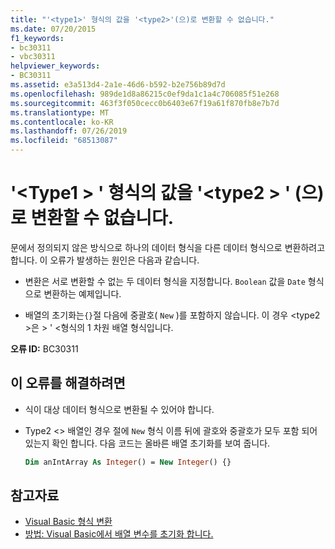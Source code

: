 ```yaml
---
title: "'<type1>' 형식의 값을 '<type2>'(으)로 변환할 수 없습니다."
ms.date: 07/20/2015
f1_keywords:
- bc30311
- vbc30311
helpviewer_keywords:
- BC30311
ms.assetid: e3a513d4-2a1e-46d6-b592-b2e756b89d7d
ms.openlocfilehash: 989de1d8a86215c0ef9da1c1a4c706085f51e268
ms.sourcegitcommit: 463f3f050cecc0b6403e67f19a61f870fb8e7b7d
ms.translationtype: MT
ms.contentlocale: ko-KR
ms.lasthandoff: 07/26/2019
ms.locfileid: "68513087"
---
```

# <a name="value-of-type-type1-cannot-be-converted-to-type2"></a>'\<Type1 > ' 형식의 값을 '\<type2 > ' (으)로 변환할 수 없습니다.

문에서 정의되지 않은 방식으로 하나의 데이터 형식을 다른 데이터 형식으로 변환하려고 합니다. 이 오류가 발생하는 원인은 다음과 같습니다.

- 변환은 서로 변환할 수 없는 두 데이터 형식을 지정합니다. `Boolean` 값을 `Date` 형식으로 변환하는 예제입니다.

- 배열의 초기화는`{}`절 다음에 중괄호( `New` )를 포함하지 않습니다. 이 경우 \<type2 >은 > ' \<형식의 1 차원 배열 형식입니다.

**오류 ID:** BC30311

## <a name="to-correct-this-error"></a>이 오류를 해결하려면

- 식이 대상 데이터 형식으로 변환될 수 있어야 합니다.

- Type2 \<> 배열인 경우 절에 `New` 형식 이름 뒤에 괄호와 중괄호가 모두 포함 되어 있는지 확인 합니다. 다음 코드는 올바른 배열 초기화를 보여 줍니다.

  ```vb
  Dim anIntArray As Integer() = New Integer() {}
  ```

## <a name="see-also"></a>참고자료

- [Visual Basic 형식 변환](../../visual-basic/programming-guide/language-features/data-types/type-conversions.md)
- [방법: Visual Basic에서 배열 변수를 초기화 합니다.](../../visual-basic/programming-guide/language-features/arrays/how-to-initialize-an-array-variable.md)
